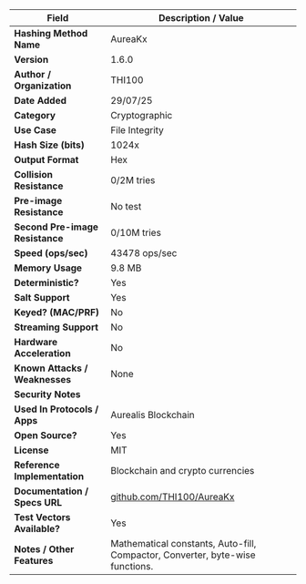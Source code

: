 | **Field**                       | **Description / Value**                                                                 |
|---------------------------------|-----------------------------------------------------------------------------------------|
| **Hashing Method Name**         | AureaKx                                                                                 |
| **Version**                     | 1.6.0                                                                                |
| **Author / Organization**       | THI100                                                                                  |
| **Date Added**                  | 29/07/25                                                                                |
| **Category**                    | Cryptographic                                                                           |
| **Use Case**                    | File Integrity                                                                          |
| **Hash Size (bits)**            | 1024x                                                                                   |
| **Output Format**               | Hex                                                                                     |
| **Collision Resistance**        | 0/2M tries                                                                              |
| **Pre-image Resistance**        | No test                                                                                 |
| **Second Pre-image Resistance** | 0/10M tries                                                                             |
| **Speed (ops/sec)**             | 43478 ops/sec                                                                            |
| **Memory Usage**                | 9.8 MB                                                                                  |
| **Deterministic?**              | Yes                                                                                     |
| **Salt Support**                | Yes                                                                                     |
| **Keyed? (MAC/PRF)**            | No                                                                                      |
| **Streaming Support**           | No                                                                                      |
| **Hardware Acceleration**       | No                                                                                      |
| **Known Attacks / Weaknesses**  | None                                                                                    |
| **Security Notes**              |                                                                                        |
| **Used In Protocols / Apps**    | Aurealis Blockchain                                                                     |
| **Open Source?**                | Yes                                                                                     |
| **License**                     | MIT                                                                                     |
| **Reference Implementation**    | Blockchain and crypto currencies                                                        |
| **Documentation / Specs URL**   | [github.com/THI100/AureaKx](https://github.com/THI100/AureaKx)                          |
| **Test Vectors Available?**     | Yes                                                                                     |
| **Notes / Other Features**      | Mathematical constants, Auto-fill, Compactor, Converter, byte-wise functions.           |
